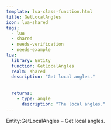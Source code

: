 ```yaml
---
template: lua-class-function.html
title: GetLocalAngles
icon: lua-shared
tags:
  - lua
  - shared
  - needs-verification
  - needs-example
lua:
  library: Entity
  function: GetLocalAngles
  realm: shared
  description: "Get local angles."
  
  
  returns:
    - type: angle
      description: "The local angles."
---
```


<div class="lua__search__keywords">
Entity:GetLocalAngles &#x2013; Get local angles.
</div>
